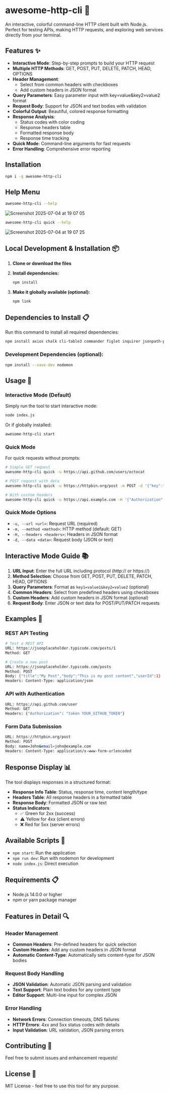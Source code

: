 
# awesome-http-cli 🚀

An interactive, colorful command-line HTTP client built with Node.js. Perfect for testing APIs, making HTTP requests, and exploring web services directly from your terminal.

## Features ✨

- **Interactive Mode**: Step-by-step prompts to build your HTTP request
- **Multiple HTTP Methods**: GET, POST, PUT, DELETE, PATCH, HEAD, OPTIONS
- **Header Management**:
  - Select from common headers with checkboxes
  - Add custom headers in JSON format
- **Query Parameters**: Easy parameter input with key=value&key2=value2 format
- **Request Body**: Support for JSON and text bodies with validation
- **Colorful Output**: Beautiful, colored response formatting
- **Response Analysis**:
  - Status codes with color coding
  - Response headers table
  - Formatted response body
  - Response time tracking
- **Quick Mode**: Command-line arguments for fast requests
- **Error Handling**: Comprehensive error reporting

## Installation
```bash
npm i -g awesome-http-cli
```
## Help Menu

```bash
awesome-http-cli --help
```
![Screenshot 2025-07-04 at 19 07 05](https://github.com/user-attachments/assets/0c2f5ea4-d322-4824-9de5-b3b0004b37ac)

```bash
awesome-http-cli quick --help
```
![Screenshot 2025-07-04 at 19 07 25](https://github.com/user-attachments/assets/8c7b1c4e-8f8a-49bb-bfd3-e69683e1b0cd)


## Local Development & Installation 📦

1. **Clone or download the files**
2. **Install dependencies:**
   ```bash
   npm install
   ```

3. **Make it globally available (optional):**
   ```bash
   npm link
   ```

## Dependencies to Install 📋

Run this command to install all required dependencies:

```bash
npm install axios chalk cli-table3 commander figlet inquirer jsonpath-plus ora
```

### Development Dependencies (optional):
```bash
npm install --save-dev nodemon
```

## Usage 🎯

### Interactive Mode (Default)

Simply run the tool to start interactive mode:

```bash
node index.js
```

Or if globally installed:
```bash
awesome-http-cli start
```

### Quick Mode

For quick requests without prompts:

```bash
# Simple GET request
awesome-http-cli quick -u https://api.github.com/users/octocat

# POST request with data
awesome-http-cli quick -u https://httpbin.org/post -m POST -d '{"key":"value"}' -H '{"Content-Type":"application/json"}'

# With custom headers
awesome-http-cli quick -u https://api.example.com -H '{"Authorization":"Bearer token123","X-API-Key":"abc123"}'
```

### Quick Mode Options

- `-u, --url <url>`: Request URL (required)
- `-m, --method <method>`: HTTP method (default: GET)
- `-H, --headers <headers>`: Headers in JSON format
- `-d, --data <data>`: Request body (JSON or text)

## Interactive Mode Guide 📚

1. **URL Input**: Enter the full URL including protocol (http:// or https://)
2. **Method Selection**: Choose from GET, POST, PUT, DELETE, PATCH, HEAD, OPTIONS
3. **Query Parameters**: Format as `key1=value1&key2=value2` (optional)
4. **Common Headers**: Select from predefined headers using checkboxes
5. **Custom Headers**: Add custom headers in JSON format (optional)
6. **Request Body**: Enter JSON or text data for POST/PUT/PATCH requests

## Examples 🔧

### REST API Testing
```bash
# Test a REST API
URL: https://jsonplaceholder.typicode.com/posts/1
Method: GET

# Create a new post
URL: https://jsonplaceholder.typicode.com/posts
Method: POST
Body: {"title":"My Post","body":"This is my post content","userId":1}
Headers: Content-Type: application/json
```

### API with Authentication
```bash
URL: https://api.github.com/user
Method: GET
Headers: {"Authorization": "token YOUR_GITHUB_TOKEN"}
```

### Form Data Submission
```bash
URL: https://httpbin.org/post
Method: POST
Body: name=John&email=john@example.com
Headers: Content-Type: application/x-www-form-urlencoded
```

## Response Display 📊

The tool displays responses in a structured format:

- **Response Info Table**: Status, response time, content length/type
- **Headers Table**: All response headers in a formatted table
- **Response Body**: Formatted JSON or raw text
- **Status Indicators**:
  - ✅ Green for 2xx (success)
  - ⚠️ Yellow for 4xx (client errors)
  - ❌ Red for 5xx (server errors)

## Available Scripts 📝

- `npm start`: Run the application
- `npm run dev`: Run with nodemon for development
- `node index.js`: Direct execution

## Requirements 📋

- Node.js 14.0.0 or higher
- npm or yarn package manager

## Features in Detail 🔍

### Header Management
- **Common Headers**: Pre-defined headers for quick selection
- **Custom Headers**: Add any custom headers in JSON format
- **Automatic Content-Type**: Automatically sets content-type for JSON bodies

### Request Body Handling
- **JSON Validation**: Automatic JSON parsing and validation
- **Text Support**: Plain text bodies for any content type
- **Editor Support**: Multi-line input for complex JSON

### Error Handling
- **Network Errors**: Connection timeouts, DNS failures
- **HTTP Errors**: 4xx and 5xx status codes with details
- **Input Validation**: URL validation, JSON parsing errors

## Contributing 🤝

Feel free to submit issues and enhancement requests!

## License 📄

MIT License - feel free to use this tool for any purpose.
